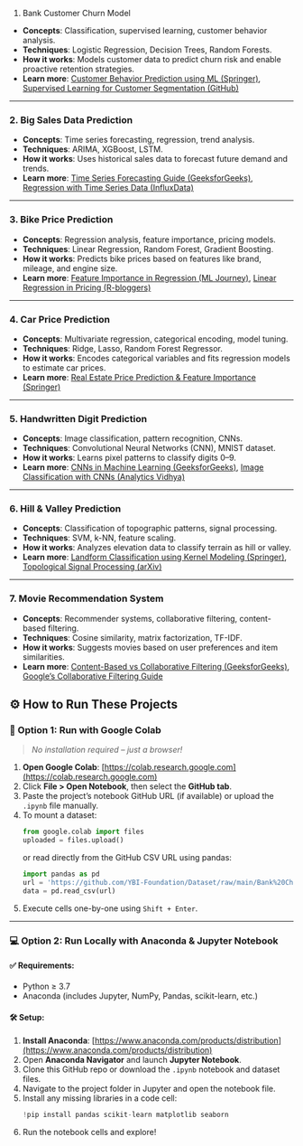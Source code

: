 1. Bank Customer Churn Model
- **Concepts**: Classification, supervised learning, customer behavior analysis.
- **Techniques**: Logistic Regression, Decision Trees, Random Forests.
- **How it works**: Models customer data to predict churn risk and enable proactive retention strategies.
- **Learn more**: [Customer Behavior Prediction using ML (Springer)](https://link.springer.com/article/10.1007/s12652-022-03837-6), [Supervised Learning for Customer Segmentation (GitHub)](https://github.com/walethewave/Supervised-Learning--Customer-Segmentation-and-Predictive-Modeling)

---

### **2. Big Sales Data Prediction**
- **Concepts**: Time series forecasting, regression, trend analysis.
- **Techniques**: ARIMA, XGBoost, LSTM.
- **How it works**: Uses historical sales data to forecast future demand and trends.
- **Learn more**: [Time Series Forecasting Guide (GeeksforGeeks)](https://www.geeksforgeeks.org/machine-learning/time-series-analysis-and-forecasting/), [Regression with Time Series Data (InfluxData)](https://www.influxdata.com/blog/guide-regression-analysis-time-series-data/)

---

### **3. Bike Price Prediction**
- **Concepts**: Regression analysis, feature importance, pricing models.
- **Techniques**: Linear Regression, Random Forest, Gradient Boosting.
- **How it works**: Predicts bike prices based on features like brand, mileage, and engine size.
- **Learn more**: [Feature Importance in Regression (ML Journey)](https://bing.com/search?q=regression+analysis+feature+importance+pricing+models), [Linear Regression in Pricing (R-bloggers)](https://www.r-bloggers.com/2020/08/linear-regression-in-pricing-analysis-essential-things-to-know/)

---

### **4. Car Price Prediction**
- **Concepts**: Multivariate regression, categorical encoding, model tuning.
- **Techniques**: Ridge, Lasso, Random Forest Regressor.
- **How it works**: Encodes categorical variables and fits regression models to estimate car prices.
- **Learn more**: [Real Estate Price Prediction & Feature Importance (Springer)](https://link.springer.com/chapter/10.1007/978-3-031-64776-5_46)

---

### **5. Handwritten Digit Prediction**
- **Concepts**: Image classification, pattern recognition, CNNs.
- **Techniques**: Convolutional Neural Networks (CNN), MNIST dataset.
- **How it works**: Learns pixel patterns to classify digits 0–9.
- **Learn more**: [CNNs in Machine Learning (GeeksforGeeks)](https://www.geeksforgeeks.org/deep-learning/convolutional-neural-network-cnn-in-machine-learning/), [Image Classification with CNNs (Analytics Vidhya)](https://www.analyticsvidhya.com/blog/2021/01/image-classification-using-convolutional-neural-networks-a-step-by-step-guide/)

---

### **6. Hill & Valley Prediction**
- **Concepts**: Classification of topographic patterns, signal processing.
- **Techniques**: SVM, k-NN, feature scaling.
- **How it works**: Analyzes elevation data to classify terrain as hill or valley.
- **Learn more**: [Landform Classification using Kernel Modeling (Springer)](https://link.springer.com/article/10.1007/s41651-022-00131-z), [Topological Signal Processing (arXiv)](https://arxiv.org/pdf/2412.01576)

---

### **7. Movie Recommendation System**
- **Concepts**: Recommender systems, collaborative filtering, content-based filtering.
- **Techniques**: Cosine similarity, matrix factorization, TF-IDF.
- **How it works**: Suggests movies based on user preferences and item similarities.
- **Learn more**: [Content-Based vs Collaborative Filtering (GeeksforGeeks)](https://www.geeksforgeeks.org/machine-learning/content-based-vs-collaborative-filtering-difference/), [Google’s Collaborative Filtering Guide](https://developers.google.com/machine-learning/recommendation/collaborative/basics)

## ⚙️ How to Run These Projects

### 🔁 Option 1: Run with **Google Colab**
> _No installation required – just a browser!_

1. **Open Google Colab**: [https://colab.research.google.com](https://colab.research.google.com)
2. Click **File > Open Notebook**, then select the **GitHub tab**.
3. Paste the project’s notebook GitHub URL (if available) or upload the `.ipynb` file manually.
4. To mount a dataset:
   ```python
   from google.colab import files
   uploaded = files.upload()
   ```
   or read directly from the GitHub CSV URL using pandas:
   ```python
   import pandas as pd
   url = 'https://github.com/YBI-Foundation/Dataset/raw/main/Bank%20Churn%20Modelling.csv'
   data = pd.read_csv(url)
   ```
5. Execute cells one-by-one using `Shift + Enter`.

---

### 💻 Option 2: Run Locally with **Anaconda & Jupyter Notebook**

#### ✅ Requirements:
- Python ≥ 3.7
- Anaconda (includes Jupyter, NumPy, Pandas, scikit-learn, etc.)

#### 🛠 Setup:
1. **Install Anaconda**: [https://www.anaconda.com/products/distribution](https://www.anaconda.com/products/distribution)
2. Open **Anaconda Navigator** and launch **Jupyter Notebook**.
3. Clone this GitHub repo or download the `.ipynb` notebook and dataset files.
4. Navigate to the project folder in Jupyter and open the notebook file.
5. Install any missing libraries in a code cell:
   ```python
   !pip install pandas scikit-learn matplotlib seaborn
   ```
6. Run the notebook cells and explore!

